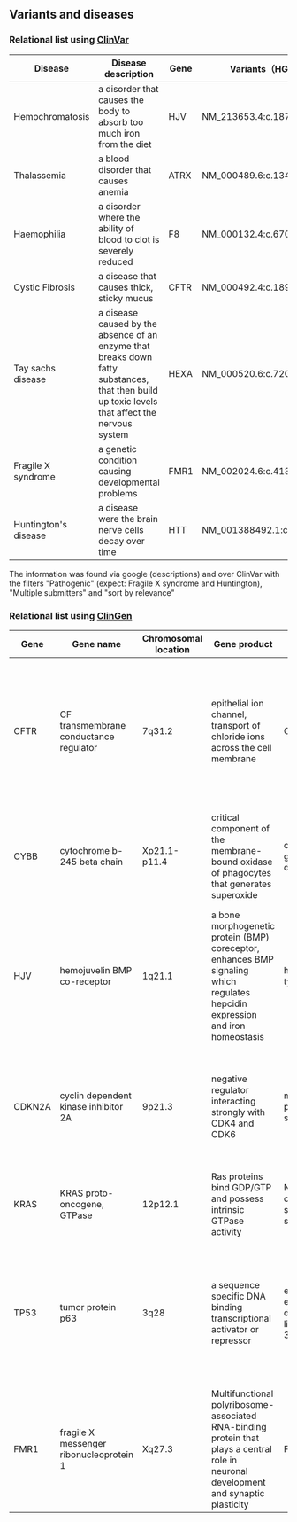 ## Variants and diseases

### Relational list using [ClinVar](https://www.ncbi.nlm.nih.gov/clinvar/)

|Disease|Disease description|Gene|Variants（HGVS)|
|-------|-------------------|----|--------|
|Hemochromatosis|a disorder that causes the body to absorb too much iron from the diet|HJV|NM_213653.4:c.187C>T|
|Thalassemia|a blood disorder that causes anemia	|ATRX		|NM_000489.6:c.134-2A>G|
|Haemophilia|a disorder where the ability of blood to clot is severely reduced	|F8		|NM_000132.4:c.670+1G>A		|
|Cystic Fibrosis|a disease that causes thick, sticky mucus	|CFTR		|NM_000492.4:c.1891dup	|
|Tay sachs disease|a disease caused by the absence of an enzyme that breaks down fatty substances, that then build up toxic levels that affect the nervous system		|HEXA		|NM_000520.6:c.72G>A		|
|Fragile X syndrome|a genetic condition causing developmental problems		|FMR1		|NM_002024.6:c.413G>A		|
|Huntington's disease|a disease were the brain nerve cells decay over time		|HTT		|NM_001388492.1:c.6250G>A		|

The information was found via google (descriptions) and over ClinVar with the filters "Pathogenic" (expect: Fragile X syndrome and Huntington), "Multiple submitters" and "sort by relevance"

### Relational list using [ClinGen](https://clinicalgenome.org/)

|Gene|Gene name|Chromosomal location|Gene product|Disease|Disease description|
|----|---------|--------------------|------------|-------|-------------------|
|CFTR|CF transmembrane conductance regulator|7q31.2|epithelial ion channel, transport of chloride ions across the cell membrane|Cystic fibrosis|a genetic disorder characterized by the production of sweat with a high salt content and mucus secretions with an abnormal viscosity|
|CYBB|cytochrome b-245 beta chain|Xp21.1-p11.4|critical component of the membrane-bound oxidase of phagocytes that generates superoxide| chronic granulomatous disease|a genetic disorder where phagocytes are not able to kill certain types of bacteria and fungi|
|HJV|hemojuvelin BMP co-receptor|1q21.1	|a bone morphogenetic protein (BMP) coreceptor, enhances BMP signaling which regulates hepcidin expression and iron homeostasis|hemochromatosis type 2A|a chondition where the blood absorbs too much iron from food |
|CDKN2A|cyclin dependent kinase inhibitor 2A|9p21.3|negative regulator interacting strongly with CDK4 and CDK6|melanoma-pancreatic cancer syndrome|a inherited cancer predisposition leading to an increased risk of developing malignant melanoma and/or pancreatic cancer|
|KRAS|KRAS proto-oncogene, GTPase|12p12.1|Ras proteins bind GDP/GTP and possess intrinsic GTPase activity |Noonan syndrome, cardiofaciocutaneous syndrom, costello syndrome|genetic condition that stops typical development	in different body parts|
|TP53|tumor protein p63|3q28|a sequence specific DNA binding transcriptional activator or repressor|ectrodactyly, ectodermal dysplasia, and cleft lip-palate syndrome 3| a condition characterized by absence or malformation of one or more of the fingers or toes /ED affects the outer layer of tissue of the embryo |
|FMR1	 |fragile X messenger ribonucleoprotein 1|Xq27.3|Multifunctional polyribosome-associated RNA-binding protein that plays a central role in neuronal development and synaptic plasticity |Fragile X syndrome|a genetic disorder characterized by mild-to-moderate intellectual disability|
